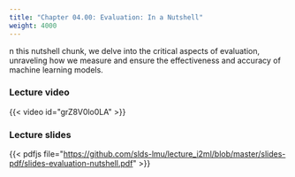```yaml
---
title: "Chapter 04.00: Evaluation: In a Nutshell"
weight: 4000
---
```

n this nutshell chunk, we delve into the critical aspects of evaluation, unraveling how we measure and ensure the effectiveness and accuracy of machine learning models.

<!--more-->

### Lecture video

{{< video id="grZ8V0lo0LA" >}}

### Lecture slides

{{< pdfjs file="https://github.com/slds-lmu/lecture_i2ml/blob/master/slides-pdf/slides-evaluation-nutshell.pdf" >}}
